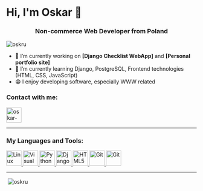 <h1>Hi, I'm Oskar 👋</h1>
<h3 align="center">Non-commerce Web Developer from Poland</h3>

<p align="left"> <img src="https://komarev.com/ghpvc/?username=oskru&label=Profile%20views&color=0e75b6&style=flat" alt="oskru" /> </p>

- 🔭 I’m currently working on <b>[Django Checklist WebApp]</b> and <b>[Personal portfolio site]</b>
- 🌱 I’m currently learning Django, PostgreSQL, Frontend technologies (HTML, CSS, JavaScript)
- 😁 I enjoy developing software, especially WWW related

### Contact with me:
<a href="https://www.linkedin.com/in/oskar-krupa-a79314205/" target="blank"><img align="center" src="https://user-images.githubusercontent.com/78699146/169061619-2c12e6d9-e667-4668-a136-6718719f8cfb.svg" alt="oskar-krupa-a79314205" height="40" width="40" /></a>

---

### My Languages and Tools:
<p align="left"> 
<a href="https://www.linux.org/" target="_blank"> <img src="https://user-images.githubusercontent.com/78699146/169056808-a8d5b2af-5ace-4a35-ad05-e4f204ace0aa.svg" alt="Linux" width="40" height="40"/> </a>
<a href="https://code.visualstudio.com/" target="_blank"> <img src="https://user-images.githubusercontent.com/78699146/169049866-24784140-ec17-46b7-9c17-2682b1157bcc.svg" alt="Visual Studio Code" width="40" height="40"/> </a>
<a href="https://www.python.org" target="_blank"> <img src="https://user-images.githubusercontent.com/78699146/169049811-a12e26a2-55e4-4773-9ce5-22df7d17e1f7.svg" alt="Python" width="40" height="40"/> </a>
<a href="https://www.djangoproject.com/" target="_blank"> <img src="https://user-images.githubusercontent.com/78699146/169049844-f5e768a2-f955-4c9e-9941-357ceaeb2842.svg" alt="Django" width="40" height="40"/> </a>
<a href="https://www.w3.org/html/" target="_blank"> <img src="https://user-images.githubusercontent.com/78699146/169049940-df4697e0-ca6b-42a1-83a5-86f9537c4744.svg" alt="HTML5" width="40" height="40"/>
<a href="https://git-scm.com/" target="_blank"><img src="https://user-images.githubusercontent.com/78699146/169049916-26d598ff-a75c-4f26-b28f-04577275d059.svg" alt="Git" width="40" height="40"/> </a>
<a href="https://git-scm.com/" target="_blank"><img src="https://user-images.githubusercontent.com/78699146/189131375-535de58b-d661-4643-a2f2-e25a47ea721f.png" alt="Git" width="40" height="40"/> </a>
</p>

---

<p>&nbsp;<img align="center" src="https://github-readme-stats.vercel.app/api?username=oskru&show_icons=true&locale=en" alt="oskru" /></p>
